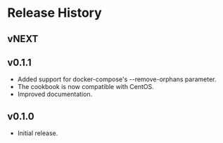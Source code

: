 # Release History

## vNEXT

## v0.1.1

* Added support for docker-compose's --remove-orphans parameter.
* The cookbook is now compatible with CentOS.
* Improved documentation.

## v0.1.0

* Initial release.

